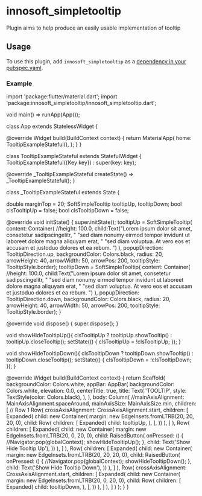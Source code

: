 # innosoft_simpletooltip

Plugin aims to help produce an easily usable implementation of tooltip

## Usage
To use this plugin, add ```innosoft_simpletooltip``` as a [dependency in your pubspec.yaml](https://flutter.io/platform-plugins/).

### Example
import 'package:flutter/material.dart';
import 'package:innosoft_simpletooltip/innosoft_simpletooltip.dart';

void main() => runApp(App());

class App extends StatelessWidget {

  @override
  Widget build(BuildContext context) {
    return MaterialApp(
      home: TooltipExampleStateful(),
    );
  }
}

class TooltipExampleStateful extends StatefulWidget {
  TooltipExampleStateful({Key key}) : super(key: key);

  @override
  _TooltipExampleStateful createState() => _TooltipExampleStateful();
}

class _TooltipExampleStateful extends State<TooltipExampleStateful> {

  double marginTop = 20;
  SoftSimpleTooltip tooltipUp, tooltipDown;
  bool clsTooltipUp = false;
  bool clsTooltipDown = false;

  @override
  void initState() {
    super.initState();
    tooltipUp = SoftSimpleTooltip(
        content: Container(
          //height: 100.0,
            child:Text("Lorem ipsum dolor sit amet, consetetur sadipscingelitr, "
                "sed diam nonumy eirmod tempor invidunt ut laboreet dolore magna aliquyam erat, "
                "sed diam voluptua. At vero eos et accusam et justoduo dolores et ea rebum. ")
        ),
        popupDirection: TooltipDirection.up,
        backgroundColor: Colors.black,
        radius: 20,
        arrowHeight: 40,
        arrowWidth: 50,
        arrowPos: 200,
        tooltipStyle: TooltipStyle.border);
    tooltipDown = SoftSimpleTooltip(
        content: Container(
          //height: 100.0,
            child:Text("Lorem ipsum dolor sit amet, consetetur sadipscingelitr, "
                "sed diam nonumy eirmod tempor invidunt ut laboreet dolore magna aliquyam erat, "
                "sed diam voluptua. At vero eos et accusam et justoduo dolores et ea rebum. ")
        ),
        popupDirection: TooltipDirection.down,
        backgroundColor: Colors.black,
        radius: 20,
        arrowHeight: 40,
        arrowWidth: 50,
        arrowPos: 200,
        tooltipStyle: TooltipStyle.border);
  }

  @override
  void dispose() {
    super.dispose();
  }

  void showHideTooltipUp(){
    clsTooltipUp ? tooltipUp.showTooltip() : tooltipUp.closeTooltip();
    setState(() {
      clsTooltipUp = !clsTooltipUp;
    });
  }

  void showHideTooltipDown(){
    clsTooltipDown ? tooltipDown.showTooltip() : tooltipDown.closeTooltip();
    setState(() {
      clsTooltipDown = !clsTooltipDown;
    });
  }

  @override
  Widget build(BuildContext context) {
    return Scaffold(
        backgroundColor: Colors.white,
        appBar: AppBar(
          backgroundColor: Colors.white,
          elevation: 0.0,
          centerTitle: true,
          title: Text(
            'TOOLTIP',
            style: TextStyle(color: Colors.black),
          ),
        ),
        body:
        Column(
          //mainAxisAlignment: MainAxisAlignment.spaceAround,
            mainAxisSize: MainAxisSize.min,
            children: <Widget>[
              // Row 1
              Row(
                  crossAxisAlignment: CrossAxisAlignment.start,
                  children: <Widget>[
                    Expanded(
                        child: new Container(
                            margin: new EdgeInsets.fromLTRB(20, 20, 20, 0),
                            child: Row(
                              children: <Widget>[
                                Expanded(
                                  child: tooltipUp,
                                ),
                              ],
                            ))
                    ),
                  ]
              ),
              Row(
                  children: <Widget>[
                    Expanded(
                        child: new Container(
                            margin: new EdgeInsets.fromLTRB(20, 0, 20, 0),
                            child: RaisedButton(
                              onPressed: () {
                                //Navigator.pop(globalContext);
                                showHideTooltipUp();
                              },
                              child: Text('Show Hide Tooltip Up'),
                            ))
                    ),
                  ]
              ),
              Row(
                  children: <Widget>[
                    Expanded(
                        child: new Container(
                            margin: new EdgeInsets.fromLTRB(20, 20, 20, 0),
                            child: RaisedButton(
                              onPressed: () {
                                //Navigator.pop(globalContext);
                                showHideTooltipDown();
                              },
                              child: Text('Show Hide Tooltip Down'),
                            ))
                    ),
                  ]
              ),
              Row(
                  crossAxisAlignment: CrossAxisAlignment.start,
                  children: <Widget>[
                    Expanded(
                        child: new Container(
                            margin: new EdgeInsets.fromLTRB(20, 0, 20, 0),
                            child: Row(
                              children: <Widget>[
                                Expanded(
                                  child: tooltipDown,
                                ),
                              ],
                            ))
                    ),
                  ]
              ),
            ]
        )
    );
  }
}

